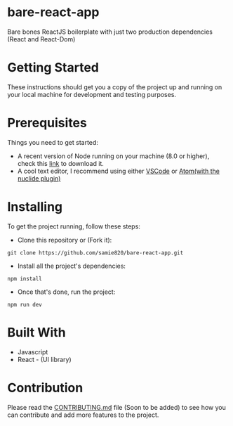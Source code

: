 # bare-react-app
Bare bones ReactJS boilerplate with just two production dependencies (React and React-Dom)

# Getting Started
These instructions should get you a copy of the project up and running on your local machine for development and testing purposes.

# Prerequisites
Things you need to get started:
- A recent version of Node running on your machine (8.0 or higher), check this [link](https://nodejs.org/en/download/) to download it.
- A cool text editor, I recommend using either [VSCode](https://code.visualstudio.com/download) or [Atom(with the nuclide plugin)](https://nuclide.io/docs/editor/setup/)

# Installing
To get the project running, follow these steps:

- Clone this repository or (Fork it):
```
git clone https://github.com/samie820/bare-react-app.git
```

- Install all the project's dependencies:
```
npm install
```
- Once that's done, run the project:
```
npm run dev
```
# Built With
- Javascript
- React - (UI library)

# Contribution
Please read the [CONTRIBUTING.md](#) file (Soon to be added) to see how you can contribute and add more features to the project.

